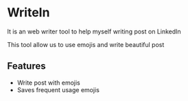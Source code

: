 # WriteIn

It is an web writer tool to help myself writing post on LinkedIn

This tool allow us to use emojis and write beautiful post


## Features
- Write post with emojis
- Saves frequent usage emojis
